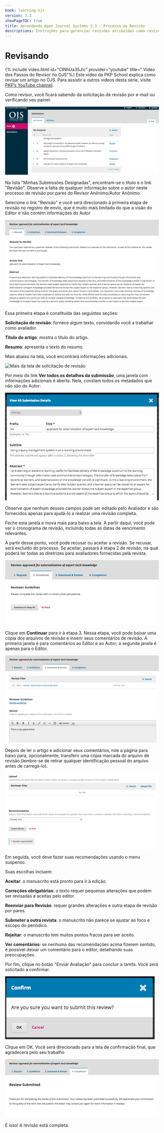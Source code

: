 ```yaml
---
book: learning-ojs
version: 3.3
showPageTOC: true
title: Aprendendo Open Journal Systems 3.3 - Processo de Revisão
descriptions: Instruções para gerenciar revisões atribuídas como revisor no OJS.
---
```


# Revisando

{% include video.html id="CINhUa35Jic" provider="youtube" title=" Vídeo dos Passos do Revisor no OJS"%}
Este vídeo da PKP School explica como revisar um artigo no OJS. Para assistir a outros vídeos desta série, visite [PKP’s YouTube channel](https://www.youtube.com/playlist?list=PLg358gdRUrDUKJbWtr4bgy133_jwoiqoF).

Como revisor, você ficará sabendo da solicitação de revisão por e-mail ou verificando seu painel:

![A fila de submissões atribuídas no painel do revisor](./assets/learning-ojs-3-rev-dashboard.png)

Na lista "Minhas Submissões Designadas", encontram-se o título e o link "Revisão". Observe a falta de qualquer informação sobre o autor neste processo de revisão por pares do Revisor Anônimo/Autor Anônimo.

Selecione o link "Revisão" e você será direcionado à primeira etapa de revisão no registro de envio, que é muito mais limitado do que a visão do Editor e não contém informações do Autor

![Um pedido de revisão](./assets/learning-ojs-3-rev-step1.png)

Essa primeira etapa é constituída das seguintes seções:

**Solicitação de revisão**: fornece algum texto, convidando você a trabalhar como avaliador.

**Título do artigo**: mostra o título do artigo.

**Resumo**: apresenta o texto do resumo.

Mais abaixo na tela, você encontrará informações adicionais.

![
Mais da tela de solicitação de revisão](./assets/learning-ojs-3-rev-step1-3.png)

Por meio do link **Ver todos os detalhes da submissão**, uma janela com informações adicionais é aberta. Nela, constam todos os metadados que não são do Autor:

![A tela de visualização de todos os detalhes da submissão](./assets/learning-ojs-3-rev-step1-2.png)

Observe que nenhum desses campos pode ser editado pelo Avaliador e são fornecidos apenas para ajudá-lo a realizar uma revisão completa.

Feche esta janela e mova mais para baixo a tela. A partir daqui, você pode ver o cronograma de revisão, incluindo todas as datas de vencimento relevantes.

A partir desse ponto, você pode recusar ou aceitar a revisão. Se recusar, será excluído do processo. Se aceitar, passará à etapa 2 de revisão, na qual poderá ler todas as diretrizes para avaliadores fornecidas pela revista.

![A diretrizes do revisor](./assets/learning-ojs-3-rev-step2.png)

Clique em **Continuar** para ir à etapa 3. Nessa etapa, você pode baixar uma cópia dos arquivos de revisão e inserir seus comentários de revisão. A primeira janela é para comentários ao Editor e ao Autor; a segunda janela é apenas para o Editor.

![Aba de download e revisão](./assets/learning-ojs-3-rev-step3.png)

Depois de ler o artigo e adicionar seus comentários, role a página para baixo para, opcionalmente, transferir uma cópia marcada do arquivo de revisão (lembre-se de retirar qualquer identificação pessoal do arquivo antes de carregá-lo).

![Os arquivos do revisor de upload e a lista suspensa de recomendações de revisão](./assets/learning-ojs-3-rev-step3-1.png)

Em seguida, você deve fazer suas recomendações usando o menu suspenso.

Suas escolhas incluem:

**Aceitar**: o manuscrito está pronto para ir à edição.

**Correções obrigatórias**: o texto requer pequenas alterações que podem ser revisadas e aceitas pelo editor.

**Reenviar para Revisão**: requer grandes alterações e outra etapa de revisão por pares.

**Submeter a outra revista**: o manuscrito não parece se ajustar ao foco e escopo do periódico.

**Rejeitar**: o manuscrito tem muitos pontos fracos para ser aceito.

**Ver comentários**: se nenhuma das recomendações acima fizerem sentido, é possível deixar um comentário para o editor, detalhando suas preocupações.

Por fim, clique no botão "Enviar Avaliação" para concluir a tarefa. Você será solicitado a confirmar.

![A tela de confirmação para enviar revisão](./assets/learning-ojs-3-rev-step3-2.png)

Clique em OK. Você será direcionado para a tela de confirmação final, que agradecerá pelo seu trabalho

![A tela de conclusão da revisão enviada](./assets/learning-ojs-3-rev-step4.png)

É isso! A revisão está completa.
